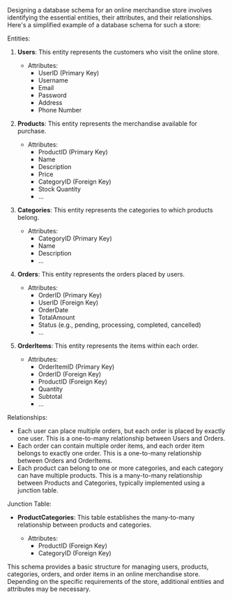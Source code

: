 Designing a database schema for an online merchandise store involves identifying the essential entities, their attributes, and their relationships. Here's a simplified example of a database schema for such a store:

Entities:

1. **Users**: This entity represents the customers who visit the online store.

   - Attributes:
     - UserID (Primary Key)
     - Username
     - Email
     - Password
     - Address
     - Phone Number

3. **Products**: This entity represents the merchandise available for purchase.

   - Attributes:
     - ProductID (Primary Key)
     - Name
     - Description
     - Price
     - CategoryID (Foreign Key)
     - Stock Quantity
     - ...

4. **Categories**: This entity represents the categories to which products belong.

   - Attributes:
     - CategoryID (Primary Key)
     - Name
     - Description
     - ...

5. **Orders**: This entity represents the orders placed by users.

   - Attributes:
     - OrderID (Primary Key)
     - UserID (Foreign Key)
     - OrderDate
     - TotalAmount
     - Status (e.g., pending, processing, completed, cancelled)
     - ...

6. **OrderItems**: This entity represents the items within each order.

   - Attributes:
     - OrderItemID (Primary Key)
     - OrderID (Foreign Key)
     - ProductID (Foreign Key)
     - Quantity
     - Subtotal
     - ...

Relationships:

- Each user can place multiple orders, but each order is placed by exactly one user. This is a one-to-many relationship between Users and Orders.
- Each order can contain multiple order items, and each order item belongs to exactly one order. This is a one-to-many relationship between Orders and OrderItems.
- Each product can belong to one or more categories, and each category can have multiple products. This is a many-to-many relationship between Products and Categories, typically implemented using a junction table.

Junction Table:

- **ProductCategories**: This table establishes the many-to-many relationship between products and categories.

  - Attributes:
    - ProductID (Foreign Key)
    - CategoryID (Foreign Key)

This schema provides a basic structure for managing users, products, categories, orders, and order items in an online merchandise store. Depending on the specific requirements of the store, additional entities and attributes may be necessary.
